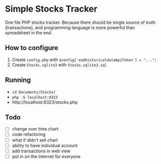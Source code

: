 # Simple Stocks Tracker

One file PHP stocks tracker. Because there should be single source of truth (transactions),
and programming language is more powerful than spreadsheet in the end.

## How to configure

1. Create `config.php` with `$config['eodhistoricaldataApiToken'] = "...";`
2. Create `Stocks.sqlite3` with `Stocks.sqlite3.sql`

## Running

* `cd Documents/Stocks/`     
* `php -S localhost:8323`     
* http://localhost:8323/stocks.php

## Todo

* [ ] change over time chart
* [ ] code refactoring
* [ ] what if didn't sell chart
* [ ] ability to have individual account
* [ ] add transactions in web view
* [ ] put in on the Internet for everyone